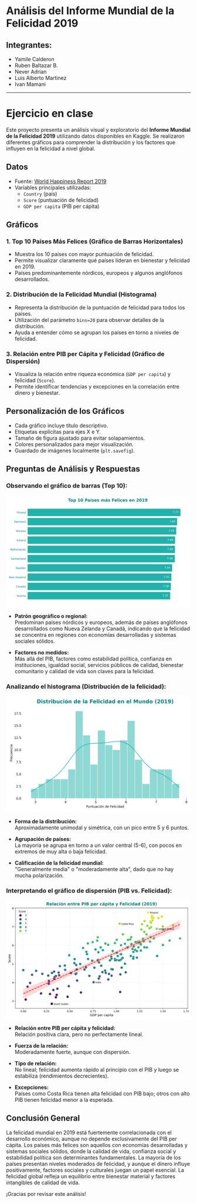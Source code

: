 # Análisis del Informe Mundial de la Felicidad 2019


## Integrantes:
- Yamile Calderon
- Ruben Baltazar B.
- Never Adrian
- Luis Alberto Martinez
- Ivan Mamani

---

# Ejercicio en clase
Este proyecto presenta un análisis visual y exploratorio del **Informe Mundial de la Felicidad 2019** utilizando datos disponibles en Kaggle. Se realizaron diferentes gráficos para comprender la distribución y los factores que influyen en la felicidad a nivel global.


## Datos

- Fuente: [World Happiness Report 2019](https://www.kaggle.com/datasets/unsdsn/world-happiness)
- Variables principales utilizadas:
  - `Country` (país)
  - `Score` (puntuación de felicidad)
  - `GDP per capita` (PIB per cápita)


## Gráficos

### 1. Top 10 Países Más Felices (Gráfico de Barras Horizontales)

- Muestra los 10 países con mayor puntuación de felicidad.
- Permite visualizar claramente qué países lideran en bienestar y felicidad en 2019.
- Países predominantemente nórdicos, europeos y algunos anglófonos desarrollados.

### 2. Distribución de la Felicidad Mundial (Histograma)

- Representa la distribución de la puntuación de felicidad para todos los países.
- Utilización del parámetro `bins=20` para observar detalles de la distribución.
- Ayuda a entender cómo se agrupan los países en torno a niveles de felicidad.

### 3. Relación entre PIB per Cápita y Felicidad (Gráfico de Dispersión)

- Visualiza la relación entre riqueza económica (`GDP per capita`) y felicidad (`Score`).
- Permite identificar tendencias y excepciones en la correlación entre dinero y bienestar.


## Personalización de los Gráficos

- Cada gráfico incluye título descriptivo.
- Etiquetas explícitas para ejes X e Y.
- Tamaño de figura ajustado para evitar solapamientos.
- Colores personalizados para mejor visualización.
- Guardado de imágenes localmente (`plt.savefig`).


## Preguntas de Análisis y Respuestas

### Observando el gráfico de barras (Top 10):

![alt text](sources/top10_paises_felices.png)

- **Patrón geográfico o regional:**  
  Predominan países nórdicos y europeos, además de países anglófonos desarrollados como Nueva Zelanda y Canadá, indicando que la felicidad se concentra en regiones con economías desarrolladas y sistemas sociales sólidos.

- **Factores no medidos:**  
  Más allá del PIB, factores como estabilidad política, confianza en instituciones, igualdad social, servicios públicos de calidad, bienestar comunitario y calidad de vida son claves para la felicidad.

### Analizando el histograma (Distribución de la felicidad):

![alt text](sources/hist_distribucion_felicidad.png)

- **Forma de la distribución:**  
  Aproximadamente unimodal y simétrica, con un pico entre 5 y 6 puntos.

- **Agrupación de países:**  
  La mayoría se agrupa en torno a un valor central (5-6), con pocos en extremos de muy alta o baja felicidad.

- **Calificación de la felicidad mundial:**  
  "Generalmente media" o "moderadamente alta", dado que no hay mucha polarización.

### Interpretando el gráfico de dispersión (PIB vs. Felicidad):

![alt text](sources/pib_vs_felicidad.png)

- **Relación entre PIB per cápita y felicidad:**  
  Relación positiva clara, pero no perfectamente lineal.

- **Fuerza de la relación:**  
  Moderadamente fuerte, aunque con dispersión.

- **Tipo de relación:**  
  No lineal; felicidad aumenta rápido al principio con el PIB y luego se estabiliza (rendimientos decrecientes).

- **Excepciones:**  
  Países como Costa Rica tienen alta felicidad con PIB bajo; otros con alto PIB tienen felicidad menor a la esperada.


## Conclusión General

La felicidad mundial en 2019 está fuertemente correlacionada con el desarrollo económico, aunque no depende exclusivamente del PIB per cápita. Los países más felices son aquellos con economías desarrolladas y sistemas sociales sólidos, donde la calidad de vida, confianza social y estabilidad política son determinantes fundamentales. La mayoría de los países presentan niveles moderados de felicidad, y aunque el dinero influye positivamente, factores sociales y culturales juegan un papel esencial. La felicidad global refleja un equilibrio entre bienestar material y factores intangibles de calidad de vida.


¡Gracias por revisar este análisis!

